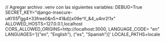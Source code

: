 // Agregar archivo .venv con las siguientes variables:
    DEBUG=True
    SECRET_KEY="django-insecure-u#)$1)5^p$gg4*33free0&n5+41&d))x09e^l!_&4_u4nr2!1x"
    ALLOWED_HOSTS=127.0.0.1,localhost
    CORS_ALLOWED_ORIGINS=http://localhost:3000,
    LANGUAGE_CODE= "en"
    LANGUAGES='[("en", "English"), ("es", "Spanish")]'
    LOCALE_PATHS=locale

